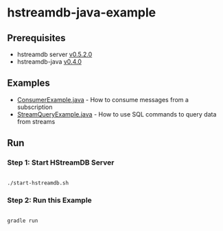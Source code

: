# hstreamdb-java-example

## Prerequisites 

- hstreamdb server [v0.5.2.0](https://hub.docker.com/layers/hstreamdb/hstream/v0.5.2.0/images/sha256-d26234758cd47916d6a5d137a3690cdeeddaf7af041a8eea5e7c1d7ada43f3b8)
- hstreamdb-java [v0.4.0](https://search.maven.org/artifact/io.hstream/hstreamdb-java/0.4.0/jar) 

## Examples

- [ConsumerExample.java](app/src/main/java/io/hstream/example/ConsumerExample.java) - How to consume messages from a subscription
- [StreamQueryExample.java](app/src/main/java/io/hstream/example/StreamQueryExample.java) - How to use SQL commands to query data from streams

## Run

### Step 1: Start HStreamDB Server

```bash

./start-hstreamdb.sh

```

### Step 2: Run this Example 

```bash

gradle run

```
